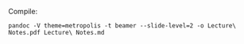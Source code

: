 
Compile:

```
pandoc -V theme=metropolis -t beamer --slide-level=2 -o Lecture\ Notes.pdf Lecture\ Notes.md
```

